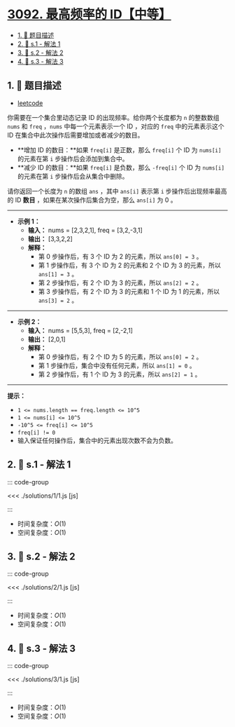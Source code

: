 # [3092. 最高频率的 ID【中等】](https://github.com/tnotesjs/TNotes.leetcode/tree/main/notes/3092.%20%E6%9C%80%E9%AB%98%E9%A2%91%E7%8E%87%E7%9A%84%20ID%E3%80%90%E4%B8%AD%E7%AD%89%E3%80%91)

<!-- region:toc -->

- [1. 📝 题目描述](#1--题目描述)
- [2. 🎯 s.1 - 解法 1](#2--s1---解法-1)
- [3. 🎯 s.2 - 解法 2](#3--s2---解法-2)
- [4. 🎯 s.3 - 解法 3](#4--s3---解法-3)

<!-- endregion:toc -->

## 1. 📝 题目描述

- [leetcode](https://leetcode.cn/problems/most-frequent-ids/)

你需要在一个集合里动态记录 ID 的出现频率。给你两个长度都为 `n` 的整数数组 `nums` 和 `freq` ，`nums` 中每一个元素表示一个 ID ，对应的 `freq` 中的元素表示这个 ID 在集合中此次操作后需要增加或者减少的数目。

- **增加 ID 的数目：**如果 `freq[i]` 是正数，那么 `freq[i]` 个 ID 为 `nums[i]` 的元素在第 `i` 步操作后会添加到集合中。
- **减少 ID 的数目：**如果 `freq[i]` 是负数，那么 `-freq[i]` 个 ID 为 `nums[i]` 的元素在第 `i` 步操作后会从集合中删除。

请你返回一个长度为 `n` 的数组 `ans` ，其中 `ans[i]` 表示第 `i` 步操作后出现频率最高的 ID **数目** ，如果在某次操作后集合为空，那么 `ans[i]` 为 0 。

---

- **示例 1：**
  - **输入：** nums = [2,3,2,1], freq = [3,2,-3,1]
  - **输出：** [3,3,2,2]
  - **解释：**
    - 第 0 步操作后，有 3 个 ID 为 2 的元素，所以 `ans[0] = 3` 。
    - 第 1 步操作后，有 3 个 ID 为 2 的元素和 2 个 ID 为 3 的元素，所以 `ans[1] = 3` 。
    - 第 2 步操作后，有 2 个 ID 为 3 的元素，所以 `ans[2] = 2` 。
    - 第 3 步操作后，有 2 个 ID 为 3 的元素和 1 个 ID 为 1 的元素，所以 `ans[3] = 2` 。

---

- **示例 2：**
  - **输入：** nums = [5,5,3], freq = [2,-2,1]
  - **输出：** [2,0,1]
  - **解释：**
    - 第 0 步操作后，有 2 个 ID 为 5 的元素，所以 `ans[0] = 2` 。
    - 第 1 步操作后，集合中没有任何元素，所以 `ans[1] = 0` 。
    - 第 2 步操作后，有 1 个 ID 为 3 的元素，所以 `ans[2] = 1` 。

---

**提示：**

- `1 <= nums.length == freq.length <= 10^5`
- `1 <= nums[i] <= 10^5`
- `-10^5 <= freq[i] <= 10^5`
- `freq[i] != 0`
- 输入保证任何操作后，集合中的元素出现次数不会为负数。

## 2. 🎯 s.1 - 解法 1

::: code-group

<<< ./solutions/1/1.js [js]

:::

- 时间复杂度：$O(1)$
- 空间复杂度：$O(1)$

## 3. 🎯 s.2 - 解法 2

::: code-group

<<< ./solutions/2/1.js [js]

:::

- 时间复杂度：$O(1)$
- 空间复杂度：$O(1)$

## 4. 🎯 s.3 - 解法 3

::: code-group

<<< ./solutions/3/1.js [js]

:::

- 时间复杂度：$O(1)$
- 空间复杂度：$O(1)$

